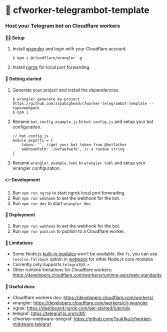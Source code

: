 # 🤖 cfworker-telegrambot-template
### Host your Telegram bot on Cloudflare workers

#### 🏃‍♀️ Setup
1. Install [wrangler](https://developers.cloudflare.com/workers/cli-wrangler/install-update) and login with your Cloudflare account.
    ```
    $ npm i @cloudflare/wrangler -g
    ```
2. Install [ngrok](https://dashboard.ngrok.com/get-started/setup)  for local port forwarding.

#### 🎴 Getting started
1. Generate your project and install the dependencies.
    ```
    $ wrangler generate my-project https://github.com/zayabighead/cfworker-telegrambot-template --type=webpack
    $ npm i
    ```
2. Rename `bot.config.example.js` to `bot.config.js` and setup your bot configuration.
    ```
    // bot.config.js
    module.exports = {
        token: '', //get your bot token from @botfather
        webhookPath: '/wefwefwefe', // a random string
    }
    ```
3. Rename `wrangler.example.toml` to `wrangler.toml` and setup your wrangler configuration.

#### 👉 Development
1. Run `npm run ngrok` to start ngrok local port forwrading.
2. Run `npm run webhook` to set the webhook for the bot.
3. Run `npm run dev` to start `wrangler dev`.

#### 📢 Deployment
1. Run `npm run webhook` to set the webhook for the bot.
2. Run `npm run publish` to publish to a Cloudflare worker.

#### 🤨 Limitations
* Some Node.js [built-in modules](https://www.w3schools.com/nodejs/ref_modules.asp) won't be available, like `fs`, you can use `resolve.fallback` option in [webpack](https://webpack.js.org/configuration/resolve/#resolvefallback) for other Node.js core modules
* Currently only supports `telegraf@3.x`
* Other runtime limitations for Cloudflare workers: https://developers.cloudflare.com/workers/runtime-apis/web-standards

#### 📘 Useful docs
* Cloudflare workers doc: https://developers.cloudflare.com/workers/
* wrangler: https://developers.cloudflare.com/workers/cli-wrangler
* ngrok: https://dashboard.ngrok.com/get-started/tutorials
* telegraf: https://telegraf.js.org/v3#/
* cfworker-middware-telegraf: https://github.com/Tsuk1ko/cfworker-middware-telegraf